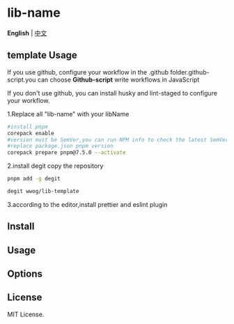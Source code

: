 # lib-name

**English** | [中文](./docs/README.zh-CN.md)

## template Usage

If you use github, configure your workflow in the .github folder.github-script.you can choose **Github-script** write workflows in JavaScript

If you don't use github, you can install husky and lint-staged to configure your workflow.

1.Replace all "lib-name" with your libName

```bash
#install pnpm
corepack enable
#version must be SemVer,you can run NPM info to check the latest SemVer
#replace package.json pnpm version
corepack prepare pnpm@7.5.0 --activate
```

2.install degit copy the repository

```bash
pnpm add -g degit

degit wwog/lib-template
```

3.according to the editor,install prettier and eslint plugin


## Install

## Usage

## Options

## License

MIT License.
